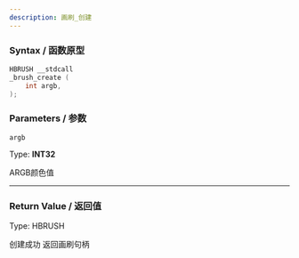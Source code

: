 ```yaml
---
description: 画刷_创建
---
```


### Syntax / 函数原型

```C++
HBRUSH __stdcall 
_brush_create (
    int argb,
);
```


### Parameters / 参数

`argb`

Type: **INT32**

ARGB颜色值

---

### Return Value / 返回值

Type: HBRUSH

创建成功 返回画刷句柄
